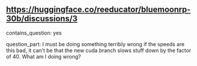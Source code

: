 ## https://huggingface.co/reeducator/bluemoonrp-30b/discussions/3

contains_question: yes

question_part: I must be doing something terribly wrong if the speeds are this bad, it can't be that the new cuda branch slows stuff down by the factor of 40. What am I doing wrong?